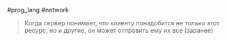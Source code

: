 #prog_lang #network 

> Когда сервер понимает, что клиенту понадобится не только этот ресурс, но и другие, он может отправить ему их все (заранее)
